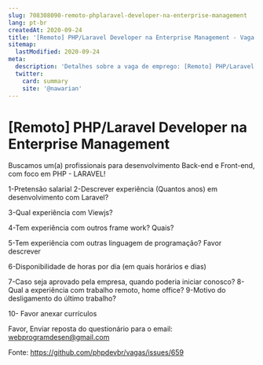 ```yaml
---
slug: 708308090-remoto-phplaravel-developer-na-enterprise-management
lang: pt-br
createdAt: 2020-09-24
title: '[Remoto] PHP/Laravel Developer na Enterprise Management - Vaga de Emprego'
sitemap:
  lastModified: 2020-09-24
meta:
  description: 'Detalhes sobre a vaga de emprego: [Remoto] PHP/Laravel Developer na Enterprise Management'
  twitter:
    card: summary
    site: '@nawarian'
---
```


# [Remoto] PHP/Laravel Developer na Enterprise Management

Buscamos um(a) profissionais para desenvolvimento Back-end e Front-end, com foco em PHP - LARAVEL!

1-Pretensão salarial
2-Descrever experiência (Quantos anos) em desenvolvimento com Laravel?

3-Qual experiência com Viewjs?

4-Tem experiência com outros frame work? Quais?

5-Tem experiência com outras linguagem de programação? Favor descrever

6-Disponibilidade de horas por dia (em quais horários e dias)

7-Caso seja aprovado pela empresa, quando poderia iniciar conosco?
8-Qual a experiência com trabalho remoto, home office?
9-Motivo do desligamento do último trabalho?

10- Favor anexar currículos

Favor, Enviar reposta do questionário para o email: webprogramdesen@gmail.com

Fonte: https://github.com/phpdevbr/vagas/issues/659